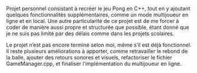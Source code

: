 Projet personnel consistant à recréer le jeu Pong en C++, tout en y ajoutant quelques fonctionnalités supplémentaires, comme un mode multijoueur en ligne et en local. Une autre particularité de ce projet est de me forcer à coder de manière aussi propre et structurée que possible, étant donné que je ne suis pas limité par des délais comme dans les projets scolaires.

Le projet n’est pas encore terminé selon moi, même s’il est déjà fonctionnel. Il reste plusieurs améliorations à apporter, comme retravailler le rebond de la balle, ajouter des retours sonores et visuels, refactoriser le fichier GameManager.cpp, et finaliser l’implémentation du multijoueur en ligne.
